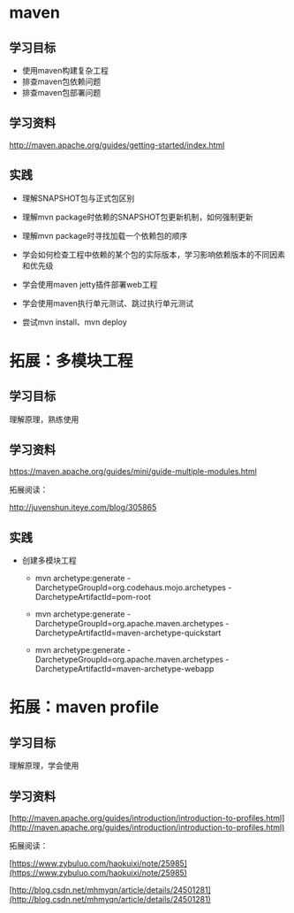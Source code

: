 # maven

## 学习目标

* 使用maven构建复杂工程
* 排查maven包依赖问题
* 排查maven包部署问题

## 学习资料

http://maven.apache.org/guides/getting-started/index.html

## 实践

* 理解SNAPSHOT包与正式包区别

* 理解mvn package时依赖的SNAPSHOT包更新机制，如何强制更新

* 理解mvn package时寻找加载一个依赖包的顺序

* 学会如何检查工程中依赖的某个包的实际版本，学习影响依赖版本的不同因素和优先级

* 学会使用maven jetty插件部署web工程

* 学会使用maven执行单元测试、跳过执行单元测试

* 尝试mvn install、mvn deploy
# 拓展：多模块工程

## 学习目标

理解原理，熟练使用

## 学习资料

https://maven.apache.org/guides/mini/guide-multiple-modules.html

拓展阅读：

http://juvenshun.iteye.com/blog/305865

## 实践

* 创建多模块工程
  * mvn archetype:generate -DarchetypeGroupId=org.codehaus.mojo.archetypes -DarchetypeArtifactId=pom-root

  * mvn archetype:generate -DarchetypeGroupId=org.apache.maven.archetypes -DarchetypeArtifactId=maven-archetype-quickstart

  * mvn archetype:generate -DarchetypeGroupId=org.apache.maven.archetypes -DarchetypeArtifactId=maven-archetype-webapp

# 拓展：maven profile

## 学习目标

理解原理，学会使用

## 学习资料

[http://maven.apache.org/guides/introduction/introduction-to-profiles.html](http://maven.apache.org/guides/introduction/introduction-to-profiles.html)

拓展阅读：

[https://www.zybuluo.com/haokuixi/note/25985](https://www.zybuluo.com/haokuixi/note/25985)

[http://blog.csdn.net/mhmyqn/article/details/24501281](http://blog.csdn.net/mhmyqn/article/details/24501281)





